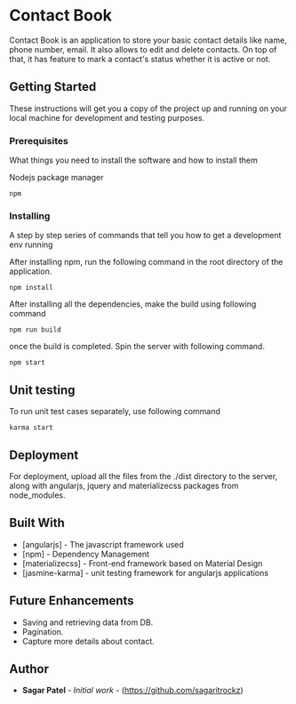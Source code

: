 # Contact Book

Contact Book is an application to store your basic contact details like name, phone number, email. It also allows to edit and delete contacts. On top of that, it has feature to mark a contact's status whether it is active or not.

## Getting Started

These instructions will get you a copy of the project up and running on your local machine for development and testing purposes.

### Prerequisites

What things you need to install the software and how to install them


Nodejs package manager
```shell
npm
```

### Installing

A step by step series of commands that tell you how to get a development env running

After installing npm, run the following command in the root  directory of the application.
```
npm install
```

After installing all the dependencies, make the build using following command

```
npm run build
```

once the build is completed. Spin the server with following command.

```
npm start
```

## Unit testing
To run unit test cases separately, use following command

```
karma start
```

## Deployment

For deployment, upload all the files from the ./dist directory to the server, along with angularjs, jquery and materializecss packages from node_modules.

## Built With

* [angularjs] - The javascript framework used
* [npm] - Dependency Management
* [materializecss] - Front-end framework based on Material Design
* [jasmine-karma] - unit testing framework for angularjs applications


## Future Enhancements

* Saving and retrieving data from DB.
* Pagination.
* Capture more details about contact. 


## Author

* **Sagar Patel** - *Initial work* - (https://github.com/sagaritrockz)
